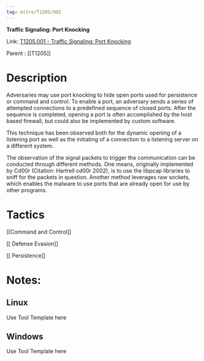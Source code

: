 ```yaml
---
tag: mitre/T1205/001
---
```


**Traffic Signaling: Port Knocking**

Link: [T1205.001 - Traffic Signaling: Port Knocking](https://attack.mitre.org/techniques/T1205/001)

Parent : [[T1205]]


# Description

Adversaries may use port knocking to hide open ports used for persistence or command and control. To enable a port, an adversary sends a series of attempted connections to a predefined sequence of closed ports. After the sequence is completed, opening a port is often accomplished by the host based firewall, but could also be implemented by custom software.

This technique has been observed both for the dynamic opening of a listening port as well as the initiating of a connection to a listening server on a different system.

The observation of the signal packets to trigger the communication can be conducted through different methods. One means, originally implemented by Cd00r (Citation: Hartrell cd00r 2002), is to use the libpcap libraries to sniff for the packets in question. Another method leverages raw sockets, which enables the malware to use ports that are already open for use by other programs.

# Tactics


[[Command and Control]]

[[ Defense Evasion]]

[[ Persistence]]


# Notes:

## Linux

Use Tool Template here

## Windows

Use Tool Template here